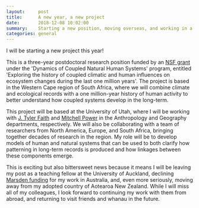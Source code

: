 ```yaml
---
layout:     post
title:      A new year, a new project
date:       2018-12-08 10:02:00
summary:    Starting a new position, moving overseas, and working in a different region/timescale...
categories: general
---
```


I will be starting a new project this year! 

This is a three-year postdoctoral research position funded by an [NSF grant](https://nsf.gov/awardsearch/showAward?AWD_ID=1826666) under the 'Dynamics of Coupled Natural Human Systems' program, entitled 'Exploring the history of coupled climatic and human influences on ecosystem changes during the last one million years'. The project is based in the Western Cape region of South Africa, where we will combine climate and ecological records with a one million-year history of human activity to better understand how coupled systems develop in the long-term.

This project will be based at the University of Utah, where I will be working with [J. Tyler Faith](https://faculty.utah.edu/u6013388-Tyler_Faith/research/index.hml) and [Mitchell Power](https://faculty.utah.edu/u0633150-MITCHELL_J._POWER/research/index.hml) in the Anthropology and Geography departments, respectively. We will also be collaborating with a team of researchers from North America, Europe, and South Africa, bringing together decades of research in the region. My role will be to develop models of human and natural systems that can be used to both clarify how patterning in long-term records is produced and how linkages between these components emerge.

This is exciting but also bittersweet news because it means I will be leaving my post as a teaching fellow at the University of Auckland, declining [Marsden funding](https://b-davies.github.io/general/2018/12/01/marsden) for my work in Australia, and, even more seriously, moving away from my adopted country of Aotearoa New Zealand. While I will miss all of my colleagues, I look forward to continuing my work with them from abroad, and returning to visit friends and whanau in the future. 
